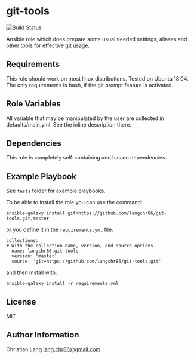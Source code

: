 git-tools
=========

[![Build Status](https://travis-ci.com/langchr86/git-tools.svg?branch=master)](https://travis-ci.com/langchr86/git-tools)

Ansible role which does prepare some usual needed settings, aliases and other tools for effective git usage.


Requirements
------------

This role should work on most linux distributions.
Tested on Ubuntu 18.04.
The only requirements is bash, if the git prompt feature is activated.


Role Variables
--------------

All variable that may be manipulated by the user are collected in defaults/main.yml.
See the inline description there.

Dependencies
------------

This role is completely self-containing and has no dependencies.


Example Playbook
----------------

See `tests` folder for example playbooks.

To be able to install the role you can use the command:

~~~
ansible-galaxy install git+https://github.com/langchr86/git-tools.git,master
~~~

or you define it in the `requirements.yml` file:

~~~
collections:
# With the collection name, version, and source options
- name: langchr86.git-tools
  version: 'master'
  source: 'git+https://github.com/langchr86/git-tools.git'
~~~

and then install with:

~~~
ansible-galaxy install -r requirements.yml
~~~


License
-------

MIT

Author Information
------------------

Christian Lang
[lang.chr86@gmail.com](mailto:lang.chr86@gmail.com)
